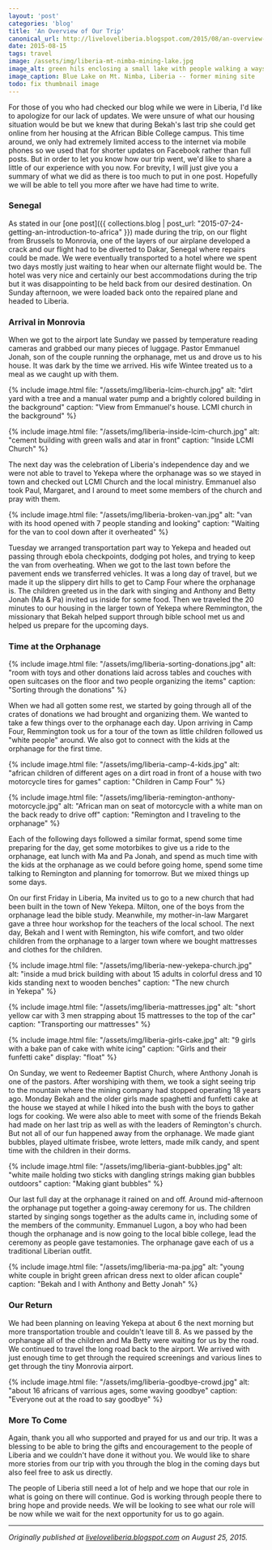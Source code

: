```yaml
---
layout: 'post'
categories: 'blog'
title: 'An Overview of Our Trip'
canonical_url: http://liveloveliberia.blogspot.com/2015/08/an-overview-of-our-trip.html
date: 2015-08-15
tags: travel
image: /assets/img/liberia-mt-nimba-mining-lake.jpg
image_alt: green hils enclosing a small lake with people walking a ways away
image_caption: Blue Lake on Mt. Nimba, Liberia -- former mining site
todo: fix thumbnail image
---
```


For those of you who had checked our blog while we were in Liberia, I'd like
to apologize for our lack of updates. We were unsure of what our housing
situation would be but we knew that during Bekah's last trip she could get
online from her housing at the African Bible College campus. This time around,
we only had extremely limited access to the internet via mobile phones so we
used that for shorter updates on Facebook rather than full posts. But in order
to let you know how our trip went, we'd like to share a little of our
experience with you now. For brevity, I will just give you a summary of what
we did as there is too much to put in one post. Hopefully we will be able to
tell you more after we have had time to write.

### Senegal

As stated in our [one post]({{ collections.blog | post_url: "2015-07-24-getting-an-introduction-to-africa" }}) made during the trip, on our flight from
Brussels to Monrovia, one of the layers of our airplane developed a crack and
our flight had to be diverted to Dakar, Senegal where repairs could be made.
We were eventually transported to a hotel where we spent two days mostly just
waiting to hear when our alternate flight would be. The hotel was very nice
and certainly our best accommodations during the trip but it was disappointing
to be held back from our desired destination. On Sunday afternoon, we were
loaded back onto the repaired plane and headed to Liberia.

### Arrival in Monrovia

When we got to the airport late Sunday we passed by temperature reading
cameras and grabbed our many pieces of luggage. Pastor Emmanuel Jonah, son of
the couple running the orphanage, met us and drove us to his house. It was
dark by the time we arrived. His wife Wintee treated us to a meal as we caught
up with them.

{% include image.html
    file: "/assets/img/liberia-lcim-church.jpg"
    alt: "dirt yard with a tree and a manual water pump and a brightly colored building in the background"
    caption: "View from Emmanuel's house. LCMI church in the background"
%}

{% include image.html
    file: "/assets/img/liberia-inside-lcim-church.jpg"
    alt: "cement building with green walls and atar in front"
    caption: "Inside LCMI Church"
%}

The next day was the celebration of Liberia's independence day and we were not
able to travel to Yekepa where the orphanage was so we stayed in town and
checked out LCMI Church and the local ministry. Emmanuel also took Paul,
Margaret, and I around to meet some members of the church and pray with them.

{% include image.html
    file: "/assets/img/liberia-broken-van.jpg"
    alt: "van with its hood opened with 7 people standing and looking"
    caption: "Waiting for the van to cool down after it overheated"
%}

Tuesday we arranged transportation part way to Yekepa and headed out passing
through ebola checkpoints, dodging pot holes, and trying to keep the van from
overheating. When we got to the last town before the pavement ends we
transferred vehicles. It was a long day of travel, but we made it up the
slippery dirt hills to get to Camp Four where the orphanage is. The children
greeted us in the dark with singing and Anthony and Betty Jonah (Ma & Pa)
invited us inside for some food. Then we traveled the 20 minutes to our
housing in the larger town of Yekepa where Remmington, the missionary that
Bekah helped support through bible school met us and helped us prepare for the
upcoming days.

### Time at the Orphanage

{% include image.html
    file: "/assets/img/liberia-sorting-donations.jpg"
    alt: "room with toys and other donations laid across tables and couches with open suitcases on the floor and two people organizing the items"
    caption: "Sorting through the donations"
%}

When we had all gotten some rest, we started by going through all of the
crates of donations we had brought and organizing them. We wanted to take a
few things over to the orphanage each day. Upon arriving in Camp Four,
Remmington took us for a tour of the town as little children followed us
"white people" around. We also got to connect with the kids at the orphanage
for the first time.

{% include image.html
    file: "/assets/img/liberia-camp-4-kids.jpg"
    alt: "african children of different ages on a dirt road in front of a house with two motorcycle tires for games"
    caption: "Children in Camp Four"
%}

{% include image.html
    file: "/assets/img/liberia-remington-anthony-motorcycle.jpg"
    alt: "African man on seat of motorcycle with a white man on the back ready to drive off"
    caption: "Remington and I traveling to the orphanage"
%}

Each of the following days followed a similar format, spend some time
preparing for the day, get some motorbikes to give us a ride to the orphanage,
eat lunch with Ma and Pa Jonah, and spend as much time with the kids at the
orphanage as we could before going home, spend some time talking to Remington
and planning for tomorrow. But we mixed things up some days.

On our first Friday in Liberia, Ma invited us to go to a new church that had
been built in the town of New Yekepa. Milton, one of the boys from the
orphanage lead the bible study. Meanwhile, my mother-in-law Margaret gave a
three hour workshop for the teachers of the local school. The next day, Bekah
and I went with Remington, his wife comfort, and two older children from the
orphanage to a larger town where we bought mattresses and clothes for the
children.

{% include image.html
    file: "/assets/img/liberia-new-yekepa-church.jpg"
    alt: "inside a mud brick building with about 15 adults in colorful dress and 10 kids standing next to wooden benches"
    caption: "The new church in Yekepa"
%}

{% include image.html
    file: "/assets/img/liberia-mattresses.jpg"
    alt: "short yellow car with 3 men strapping about 15 mattresses to the top of the car"
    caption: "Transporting our mattresses"
%}

{% include image.html
    file: "/assets/img/liberia-girls-cake.jpg"
    alt: "9 girls with a bake pan of cake with white icing"
    caption: "Girls and their funfetti cake"
    display: "float"
%}

On Sunday, we went to Redeemer Baptist Church, where Anthony Jonah is one of
the pastors. After worshiping with them, we took a sight seeing trip to the
mountain where the mining company had stopped operating 18 years ago. Monday
Bekah and the older girls made spaghetti and funfetti cake at the house we
stayed at while I hiked into the bush with the boys to gather logs for
cooking. We were also able to meet with some of the friends Bekah had made on
her last trip as well as with the leaders of Remington's church. But not all
of our fun happened away from the orphanage. We made giant bubbles, played
ultimate frisbee, wrote letters, made milk candy, and spent time with the
children in their dorms.

{% include image.html
    file: "/assets/img/liberia-giant-bubbles.jpg"
    alt: "white maile holding two sticks with dangling strings making gian bubbles outdoors"
    caption: "Making giant bubbles"
%}

Our last full day at the orphanage it rained on and off. Around mid-afternoon
the orphanage put together a going-away ceremony for us. The children started
by singing songs together as the adults came in, including some of the members
of the community. Emmanuel Lugon, a boy who had been though the orphanage and
is now going to the local bible college, lead the ceremony as people gave
testamonies. The orphanage gave each of us a traditional Liberian outfit.

{% include image.html
    file: "/assets/img/liberia-ma-pa.jpg"
    alt: "young white couple in bright green african dress next to older afican couple"
    caption: "Bekah and I with Anthony and Betty Jonah"
%}

### Our Return

We had been planning on leaving Yekepa at about 6 the next morning but more
transportation trouble and couldn't leave till 8. As we passed by the
orphanage all of the children and Ma Betty were waiting for us by the road. We
continued to travel the long road back to the airport. We arrived with just
enough time to get through the required screenings and various lines to get
through the tiny Monrovia airport.

{% include image.html
    file: "/assets/img/liberia-goodbye-crowd.jpg"
    alt: "about 16 africans of varrious ages, some waving goodbye"
    caption: "Everyone out at the road to say goodbye"
%}

### More To Come

Again, thank you all who supported and prayed for us and our trip. It was a
blessing to be able to bring the gifts and encouragement to the people of
Liberia and we couldn't have done it without you. We would like to share more
stories from our trip with you through the blog in the coming days but also
feel free to ask us directly.

The people of Liberia still need a lot of help and we hope that our role in
what is going on there will continue. God is working through people there to
bring hope and provide needs. We will be looking to see what our role will be
now while we wait for the next opportunity for us to go again.

---

<p><cite>
<em>Originally published at <a href="http://liveloveliberia.blogspot.com/2015/08/an-overview-of-our-trip.html">liveloveliberia.blogspot.com</a> on August 25, 2015.</em>
</cite></p>
